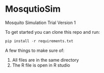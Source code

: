 # MosqutioSim
Mosquito Simulation Trial Version 1


To get started you can clone this repo and run:

```python
pip install -r requirements.txt
```

A few things to make sure of:
1. All files are in the same directory
2. The R file is open in R studio 


